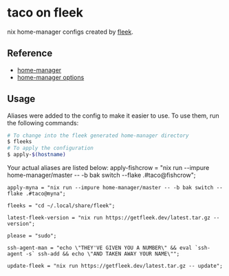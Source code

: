 # taco on fleek

nix home-manager configs created by [fleek](https://github.com/ublue-os/fleek).

## Reference

- [home-manager](https://nix-community.github.io/home-manager/)
- [home-manager options](https://nix-community.github.io/home-manager/options.html)

## Usage

Aliases were added to the config to make it easier to use. To use them, run the following commands:

```bash
# To change into the fleek generated home-manager directory
$ fleeks
# To apply the configuration
$ apply-$(hostname)
```

Your actual aliases are listed below:
    apply-fishcrow = "nix run --impure home-manager/master -- -b bak switch --flake .#taco@fishcrow";

    apply-myna = "nix run --impure home-manager/master -- -b bak switch --flake .#taco@myna";

    fleeks = "cd ~/.local/share/fleek";

    latest-fleek-version = "nix run https://getfleek.dev/latest.tar.gz -- version";

    please = "sudo";

    ssh-agent-man = "echo \"THEY'VE GIVEN YOU A NUMBER\" && eval `ssh-agent -s` ssh-add && echo \"AND TAKEN AWAY YOUR NAME\"";

    update-fleek = "nix run https://getfleek.dev/latest.tar.gz -- update";
